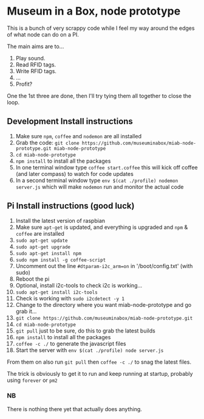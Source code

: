 # Museum in a Box, node prototype

This is a bunch of very scrappy code while I feel my way around the edges of what node can do on a PI.

The main aims are to...

1. Play sound.
2. Read RFID tags.
3. Write RFID tags.
4. ...
5. Profit?

One the 1st three are done, then I'll try tying them all together to close the loop.

## Development Install instructions

1. Make sure `npm`, `coffee` and `nodemon` are all installed
1. Grab the code: `git clone https://github.com/museuminabox/miab-node-prototype.git miab-node-prototype`
1. `cd miab-node-prototype`
1. `npm install` to install all the packages
1. In one terminal window type `coffee start.coffee` this will kick off coffee (and later compass) to watch for code updates
1. In a second terminal window type `env $(cat ./profile) nodemon server.js` which will make `nodemon` run and monitor the actual code

## Pi Install instructions (good luck)

1. Install the latest version of raspbian
1. Make sure `apt-get` is updated, and everything is upgraded and `npm` & `coffee` are installed
  1. `sudo apt-get update`
  1. `sudo apt-get upgrade`
  1. `sudo apt-get install npm`
  1. `sudo npm install -g coffee-script`
1. Uncomment out the line `#dtparam-i2c_arm=on` in '/boot/config.txt' (with sudo)
1. Reboot the pi
1. Optional, install i2c-tools to check i2c is working...
  1. `sudo apt-get install i2c-tools`
  1. Check is working with `sudo i2cdetect -y 1`
1. Change to the directory where you want miab-node-prototype and go grab it...
1. `git clone https://github.com/museuminabox/miab-node-prototype.git`
1. `cd miab-node-prototype`
1. `git pull` just to be sure, do this to grab the latest builds
1. `npm install` to install all the packages
1. `coffee -c ./` to generate the javascript files
1. Start the server with `env $(cat ./profile) node server.js`

From them on also run `git pull` then `coffee -c ./` to snag the latest files.

The trick is obviously to get it to run and keep running at startup, probably using `forever` or `pm2`

### NB

There is nothing there yet that actually does anything.
